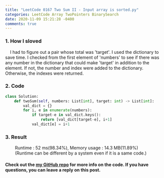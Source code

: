 ```yaml
---
title: "LeetCode 0167 Two Sum II - Input array is sorted.py"
categories: LeetCode Array TwoPointers BinarySearch 
date: 2020-11-09 15:21:28 -0400
comments: true
---
```


### 1. How I sloved
&nbsp;&nbsp;&nbsp;&nbsp;I had to figure out a pair whose total was 'target'. I used the dictionary to save time. I checked from the first element of 'numbers' to see if there was any number in the dictionary that could make 'target' in addition to the element. If not, the number and index were added to the dictionary. Otherwise, the indexes were returned.

### 2. Code
```python
class Solution:
    def twoSum(self, numbers: List[int], target: int) -> List[int]:
        val_dict = {}
        for i, e in enumerate(numbers):
            if target-e in val_dict.keys():
                return [val_dict[target-e], i+1]
            val_dict[e] = i+1
```

### 3. Result
&nbsp;&nbsp;&nbsp;&nbsp;&nbsp;&nbsp;&nbsp;&nbsp;Runtime : 52 ms(98.34%), Memory usage : 14.3 MB(11.89%)  
&nbsp;&nbsp;&nbsp;&nbsp;&nbsp;&nbsp;&nbsp;&nbsp;(Runtime can be different by a system even if it is a same code.)

#### Check out the [my GitHub repo][hyuk-gh] for more info on the code. If you have questions, you can leave a reply on this post.
[hyuk-gh]:   https://github.com/dlgur1994/StudyAlgorithms
